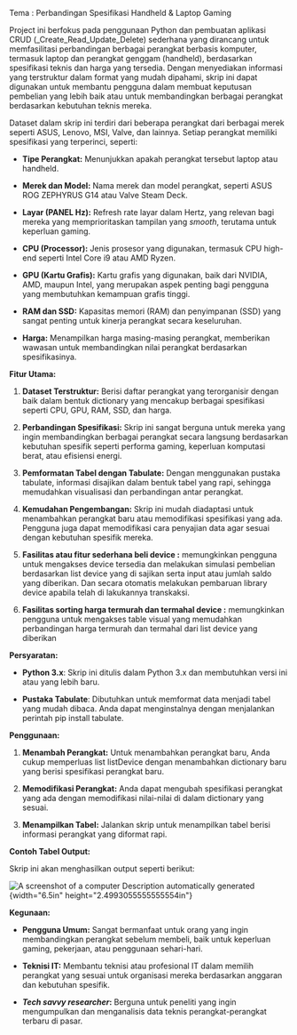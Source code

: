 Tema : Perbandingan Spesifikasi Handheld & Laptop Gaming

Project ini berfokus pada penggunaan Python dan pembuatan aplikasi CRUD (_Create_Read_Update_Delete)
sederhana yang dirancang untuk memfasilitasi perbandingan berbagai
perangkat berbasis komputer, termasuk laptop dan perangkat genggam
(handheld), berdasarkan spesifikasi teknis dan harga yang tersedia.
Dengan menyediakan informasi yang terstruktur dalam format yang mudah
dipahami, skrip ini dapat digunakan untuk membantu pengguna dalam
membuat keputusan pembelian yang lebih baik atau untuk membandingkan
berbagai perangkat berdasarkan kebutuhan teknis mereka.

Dataset dalam skrip ini terdiri dari beberapa perangkat dari berbagai
merek seperti ASUS, Lenovo, MSI, Valve, dan lainnya. Setiap perangkat
memiliki spesifikasi yang terperinci, seperti:

-   **Tipe Perangkat:** Menunjukkan apakah perangkat tersebut laptop
    atau handheld.

-   **Merek dan Model:** Nama merek dan model perangkat, seperti ASUS
    ROG ZEPHYRUS G14 atau Valve Steam Deck.

-   **Layar (PANEL Hz):** Refresh rate layar dalam Hertz, yang relevan
    bagi mereka yang memprioritaskan tampilan yang *smooth*, terutama
    untuk keperluan gaming.

-   **CPU (Processor):** Jenis prosesor yang digunakan, termasuk CPU
    high-end seperti Intel Core i9 atau AMD Ryzen.

-   **GPU (Kartu Grafis):** Kartu grafis yang digunakan, baik dari
    NVIDIA, AMD, maupun Intel, yang merupakan aspek penting bagi
    pengguna yang membutuhkan kemampuan grafis tinggi.

-   **RAM dan SSD:** Kapasitas memori (RAM) dan penyimpanan (SSD) yang
    sangat penting untuk kinerja perangkat secara keseluruhan.

-   **Harga:** Menampilkan harga masing-masing perangkat, memberikan
    wawasan untuk membandingkan nilai perangkat berdasarkan
    spesifikasinya.

**Fitur Utama:**

1.  **Dataset Terstruktur:** Berisi daftar perangkat yang terorganisir
    dengan baik dalam bentuk dictionary yang mencakup berbagai
    spesifikasi seperti CPU, GPU, RAM, SSD, dan harga.

2.  **Perbandingan Spesifikasi:** Skrip ini sangat berguna untuk mereka
    yang ingin membandingkan berbagai perangkat secara langsung
    berdasarkan kebutuhan spesifik seperti performa gaming, keperluan
    komputasi berat, atau efisiensi energi.

3.  **Pemformatan Tabel dengan Tabulate:** Dengan menggunakan pustaka
    tabulate, informasi disajikan dalam bentuk tabel yang rapi, sehingga
    memudahkan visualisasi dan perbandingan antar perangkat.

4.  **Kemudahan Pengembangan:** Skrip ini mudah diadaptasi untuk
    menambahkan perangkat baru atau memodifikasi spesifikasi yang ada.
    Pengguna juga dapat memodifikasi cara penyajian data agar sesuai
    dengan kebutuhan spesifik mereka.

5.  **Fasilitas atau fitur sederhana beli device :** memungkinkan
    pengguna untuk mengakses device tersedia dan melakukan simulasi
    pembelian berdasarkan list device yang di sajikan serta input atau
    jumlah saldo yang diberikan. Dan secara otomatis melakukan pembaruan
    library device apabila telah di lakukannya transkaksi.
    
6.  **Fasilitas sorting harga termurah dan termahal device :** memungkinkan
    pengguna untuk mengakses table visual yang memudahkan perbandingan harga termurah dan termahal dari list device yang diberikan
    
**Persyaratan:**

-   **Python 3.x**: Skrip ini ditulis dalam Python 3.x dan membutuhkan
    versi ini atau yang lebih baru.

-   **Pustaka Tabulate**: Dibutuhkan untuk memformat data menjadi tabel
    yang mudah dibaca. Anda dapat menginstalnya dengan menjalankan
    perintah pip install tabulate.

**Penggunaan:**

1.  **Menambah Perangkat:** Untuk menambahkan perangkat baru, Anda cukup
    memperluas list listDevice dengan menambahkan dictionary baru yang
    berisi spesifikasi perangkat baru.

2.  **Memodifikasi Perangkat:** Anda dapat mengubah spesifikasi
    perangkat yang ada dengan memodifikasi nilai-nilai di dalam
    dictionary yang sesuai.

3.  **Menampilkan Tabel:** Jalankan skrip untuk menampilkan tabel berisi
    informasi perangkat yang diformat rapi.

**Contoh Tabel Output:**

Skrip ini akan menghasilkan output seperti berikut:

![A screenshot of a computer Description automatically
generated](./image1.png){width="6.5in"
height="2.4993055555555554in"}

**Kegunaan:**

-   **Pengguna Umum:** Sangat bermanfaat untuk orang yang ingin
    membandingkan perangkat sebelum membeli, baik untuk keperluan
    gaming, pekerjaan, atau penggunaan sehari-hari.

-   **Teknisi IT:** Membantu teknisi atau profesional IT dalam memilih
    perangkat yang sesuai untuk organisasi mereka berdasarkan anggaran
    dan kebutuhan spesifik.

-   ***Tech savvy researcher*:** Berguna untuk peneliti yang ingin
    mengumpulkan dan menganalisis data teknis perangkat-perangkat
    terbaru di pasar.

